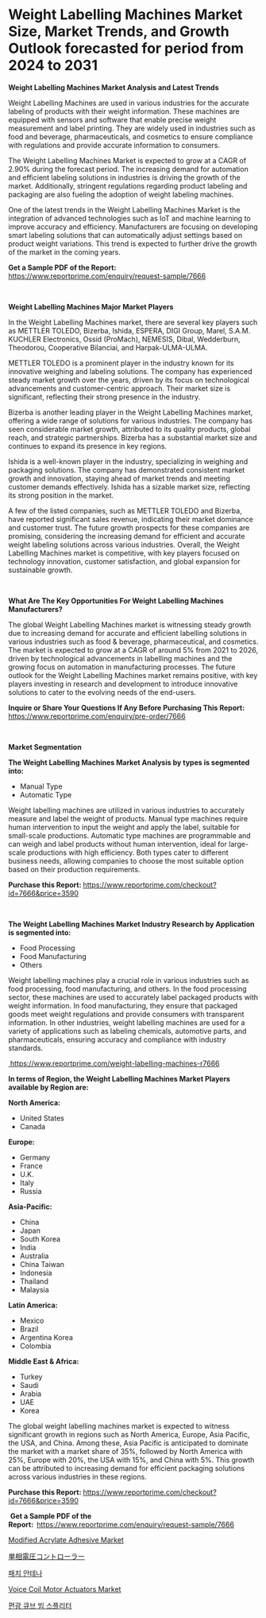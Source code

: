 <p><h1>Weight Labelling Machines Market Size, Market Trends, and Growth Outlook forecasted for period from 2024 to 2031</h1></p><p><strong>Weight Labelling Machines Market Analysis and Latest Trends</strong></p>
<p><p>Weight Labelling Machines are used in various industries for the accurate labeling of products with their weight information. These machines are equipped with sensors and software that enable precise weight measurement and label printing. They are widely used in industries such as food and beverage, pharmaceuticals, and cosmetics to ensure compliance with regulations and provide accurate information to consumers.</p><p>The Weight Labelling Machines Market is expected to grow at a CAGR of 2.90% during the forecast period. The increasing demand for automation and efficient labeling solutions in industries is driving the growth of the market. Additionally, stringent regulations regarding product labeling and packaging are also fueling the adoption of weight labeling machines.</p><p>One of the latest trends in the Weight Labelling Machines Market is the integration of advanced technologies such as IoT and machine learning to improve accuracy and efficiency. Manufacturers are focusing on developing smart labeling solutions that can automatically adjust settings based on product weight variations. This trend is expected to further drive the growth of the market in the coming years.</p></p>
<p><strong>Get a Sample PDF of the Report:&nbsp;</strong> <a href="https://www.reportprime.com/enquiry/request-sample/7666">https://www.reportprime.com/enquiry/request-sample/7666</a></p>
<p>&nbsp;</p>
<p><strong>Weight Labelling Machines Major Market Players</strong></p>
<p><p>In the Weight Labelling Machines market, there are several key players such as METTLER TOLEDO, Bizerba, Ishida, ESPERA, DIGI Group, Marel, S.A.M. KUCHLER Electronics, Ossid (ProMach), NEMESIS, Dibal, Wedderburn, Theodorou, Cooperative Bilanciai, and Harpak-ULMA-ULMA.</p><p>METTLER TOLEDO is a prominent player in the industry known for its innovative weighing and labeling solutions. The company has experienced steady market growth over the years, driven by its focus on technological advancements and customer-centric approach. Their market size is significant, reflecting their strong presence in the industry.</p><p>Bizerba is another leading player in the Weight Labelling Machines market, offering a wide range of solutions for various industries. The company has seen considerable market growth, attributed to its quality products, global reach, and strategic partnerships. Bizerba has a substantial market size and continues to expand its presence in key regions.</p><p>Ishida is a well-known player in the industry, specializing in weighing and packaging solutions. The company has demonstrated consistent market growth and innovation, staying ahead of market trends and meeting customer demands effectively. Ishida has a sizable market size, reflecting its strong position in the market.</p><p>A few of the listed companies, such as METTLER TOLEDO and Bizerba, have reported significant sales revenue, indicating their market dominance and customer trust. The future growth prospects for these companies are promising, considering the increasing demand for efficient and accurate weight labeling solutions across various industries. Overall, the Weight Labelling Machines market is competitive, with key players focused on technology innovation, customer satisfaction, and global expansion for sustainable growth.</p></p>
<p>&nbsp;</p>
<p><strong>What Are The Key Opportunities For Weight Labelling Machines Manufacturers?</strong></p>
<p><p>The global Weight Labelling Machines market is witnessing steady growth due to increasing demand for accurate and efficient labelling solutions in various industries such as food & beverage, pharmaceutical, and cosmetics. The market is expected to grow at a CAGR of around 5% from 2021 to 2026, driven by technological advancements in labelling machines and the growing focus on automation in manufacturing processes. The future outlook for the Weight Labelling Machines market remains positive, with key players investing in research and development to introduce innovative solutions to cater to the evolving needs of the end-users.</p></p>
<p><strong>Inquire or Share Your Questions If Any Before Purchasing This Report:</strong> <a href="https://www.reportprime.com/enquiry/pre-order/7666">https://www.reportprime.com/enquiry/pre-order/7666</a></p>
<p>&nbsp;</p>
<p><strong>Market Segmentation</strong></p>
<p><strong>The Weight Labelling Machines Market Analysis by types is segmented into:</strong></p>
<p><ul><li>Manual Type</li><li>Automatic Type</li></ul></p>
<p><p>Weight labelling machines are utilized in various industries to accurately measure and label the weight of products. Manual type machines require human intervention to input the weight and apply the label, suitable for small-scale productions. Automatic type machines are programmable and can weigh and label products without human intervention, ideal for large-scale productions with high efficiency. Both types cater to different business needs, allowing companies to choose the most suitable option based on their production requirements.</p></p>
<p><strong>Purchase this Report:&nbsp;</strong><a href="https://www.reportprime.com/checkout?id=7666&price=3590">https://www.reportprime.com/checkout?id=7666&price=3590</a></p>
<p>&nbsp;</p>
<p><strong>The Weight Labelling Machines Market Industry Research by Application is segmented into:</strong></p>
<p><ul><li>Food Processing</li><li>Food Manufacturing</li><li>Others</li></ul></p>
<p><p>Weight labelling machines play a crucial role in various industries such as food processing, food manufacturing, and others. In the food processing sector, these machines are used to accurately label packaged products with weight information. In food manufacturing, they ensure that packaged goods meet weight regulations and provide consumers with transparent information. In other industries, weight labelling machines are used for a variety of applications such as labeling chemicals, automotive parts, and pharmaceuticals, ensuring accuracy and compliance with industry standards.</p></p>
<p><a href="https://www.reportprime.com/weight-labelling-machines-r7666">&nbsp;https://www.reportprime.com/weight-labelling-machines-r7666</a></p>
<p><strong>In terms of Region, the Weight Labelling Machines Market Players available by Region are:</strong></p>
<p>
    <p> <strong> North America: </strong>
        <ul>
            <li>United States</li>
            <li>Canada</li>
        </ul>
        </p> 
    <p> <strong> Europe: </strong>
        <ul>
            <li>Germany</li>
            <li>France</li>
            <li>U.K.</li>
            <li>Italy</li>
            <li>Russia</li>
        </ul>
        </p> 
    <p> <strong> Asia-Pacific: </strong>
        <ul>
            <li>China</li>
            <li>Japan</li>
            <li>South Korea</li>
            <li>India</li>
            <li>Australia</li>
            <li>China Taiwan</li>
            <li>Indonesia</li>
            <li>Thailand</li>
            <li>Malaysia</li>
        </ul>
        </p> 
    <p> <strong> Latin America: </strong>
        <ul>
            <li>Mexico</li>
            <li>Brazil</li>
            <li>Argentina Korea</li>
            <li>Colombia</li>
        </ul>
        </p> 
    <p> <strong> Middle East & Africa: </strong>
        <ul>
            <li>Turkey</li>
            <li>Saudi</li>
            <li>Arabia</li>
            <li>UAE</li>
            <li>Korea</li>
        </ul>
    </p>
    </p>
<p><p>The global weight labelling machines market is expected to witness significant growth in regions such as North America, Europe, Asia Pacific, the USA, and China. Among these, Asia Pacific is anticipated to dominate the market with a market share of 35%, followed by North America with 25%, Europe with 20%, the USA with 15%, and China with 5%. This growth can be attributed to increasing demand for efficient packaging solutions across various industries in these regions.</p></p>
<p><strong>Purchase this Report: </strong><a href="https://www.reportprime.com/checkout?id=7666&price=3590">https://www.reportprime.com/checkout?id=7666&price=3590</a></p>
<p>&nbsp;<strong>Get a Sample PDF of the Report:&nbsp;&nbsp;</strong><a href="https://www.reportprime.com/enquiry/request-sample/7666">https://www.reportprime.com/enquiry/request-sample/7666</a></p>
<p><strong></strong></p>
<p><p><a href="https://issuu.com/reportprime-2/docs/modified-acrylate-adhesive-market-size-2030.pptx">Modified Acrylate Adhesive Market</a></p><p><a href="https://github.com/xnljig2898992/Market-Research-Report-List-1/blob/main/559514026716.md">単相電圧コントローラー</a></p><p><a href="https://github.com/vsn7qpua81q/Market-Research-Report-List-1/blob/main/583933426431.md">패치 안테나</a></p><p><a href="https://github.com/Whitneyboyettebo9kiw7yr13/Market-Research-Report-List-2/blob/main/voice-coil-motor-actuators-market.md">Voice Coil Motor Actuators Market</a></p><p><a href="https://github.com/trmesnao7959541/Market-Research-Report-List-1/blob/main/769838626412.md">편광 큐브 빔 스플리터</a></p></p>